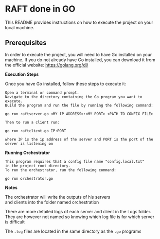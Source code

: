 # RAFT done in GO

This README provides instructions on how to execute the project on your local machine.
## Prerequisites

In order to execute the project, you will need to have Go installed on your machine. If you do not already have Go installed, you can download it from the official website: https://golang.org/dl/

**Execution Steps**

Once you have Go installed, follow these steps to execute it:

    Open a terminal or command prompt.
    Navigate to the directory containing the Go program you want to execute.
    Build the program and run the file by running the following command:

    go run raftserver.go <MY IP ADDRESS>:<MY PORT> <PATH TO CONFIG FILE>

    Then to run a client run:
    
    go run raftclient.go IP:PORT

    where IP is the ip address of the server and PORT is the port of the server is listening on

**Running Orchestrator**

    This program requires that a config file name "config.local.txt"
    in the project root directory.
    To run the orchestrator, run the following command:

    go run orchestrator.go
**Notes**

The orchestrator will write the outputs of his servers <br>
and clients into the folder named orchestration

There are more detailed logs of each server and client in the Logs folder.<br>
They are however not named so knowing which log file is for which server is difficult

The ```.log``` files are located in the same directory as the ```.go``` programs
